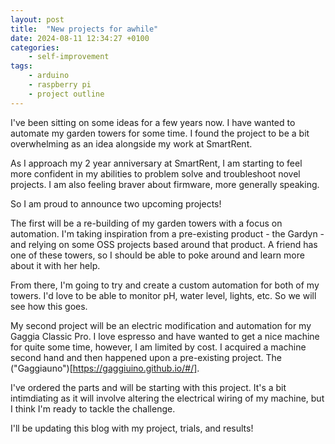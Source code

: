 ```yaml
---
layout: post
title:	"New projects for awhile"
date: 2024-08-11 12:34:27 +0100
categories:
    - self-improvement
tags:
    - arduino
    - raspberry pi
    - project outline
---
```


I've been sitting on some ideas for a few years now. I have wanted to automate my garden towers for some time. I found the project to be a bit overwhelming as an idea alongside my work at SmartRent. 

As I approach my 2 year anniversary at SmartRent, I am starting to feel more confident in my abilities to problem solve and troubleshoot novel projects. I am also feeling braver about firmware, more generally speaking. 

So I am proud to announce two upcoming projects! 

The first will be a re-building of my garden towers with a focus on automation. I'm taking inspiration from a pre-existing product - the Gardyn - and relying on some OSS projects based around that product. A friend has one of these towers, so I should be able to poke around and learn more about it with her help. 

From there, I'm going to try and create a custom automation for both of my towers. I'd love to be able to monitor pH, water level, lights, etc. So we will see how this goes. 

My second project will be an electric modification and automation for my Gaggia Classic Pro. 
I love espresso and have wanted to get a nice machine for quite some time, however, I am limited by cost. I acquired a machine second hand and then happened upon a pre-existing project. The ("Gaggiauno")[https://gaggiuino.github.io/#/]. 

I've ordered the parts and will be starting with this project. It's a bit intimdiating as it will involve altering the electrical wiring of my machine, but I think I'm ready to tackle the challenge. 

I'll be updating this blog with my project, trials, and results! 